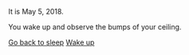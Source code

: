It is May 5, 2018. 

You wake up and observe the bumps of your ceiling.

[Go back to sleep](home/sleep/sleep.md)
[Wake up](home/wake-up/awake.md)